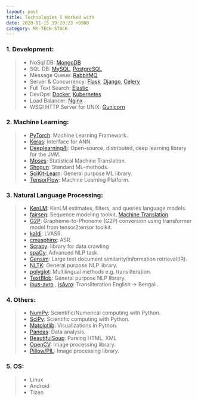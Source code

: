 ```yaml
---
layout: post
title: Technologies I Worked with
date: 2020-01-15 19:20:23 +0900
category: MY-TECH-STACK
---
```


### 1. Development:
> * NoSql DB:  [MongoDB](https://www.mongodb.com/)
> * SQL DB: [MySQL](https://www.mysql.com/), [PostgreSQL](https://www.postgresql.org/)
> * Message Queue: [RabbitMQ](https://www.rabbitmq.com/)
> * Server & Concurrency:  [Flask](https://flask.palletsprojects.com/), [Django](https://www.djangoproject.com/), [Celery](https://docs.celeryproject.org/)
> * Full Text Search: [Elastic](https://www.elastic.co)
> * DevOps: [Docker](https://www.docker.com/), [Kubernetes](https://kubernetes.io/)
> * Load Balancer: [Nginx](https://www.nginx.com/) .
> * WSGI HTTP Server for UNIX: [Gunicorn](https://gunicorn.org/) 

### 2. **Machine Learning**: 
> * [PyTorch](https://pytorch.org/): Machine Learning Framework.
> * [Keras](https://keras.io/): Interface for ANN.
> * [Deeplearning4j](https://deeplearning4j.org/): Open-source, distributed, deep learning library for the JVM.
> * [Moses](http://www.statmt.org/moses/): Statistical Machine Translation.
> * [Shogun](https://www.shogun-toolbox.org/): Standard ML-methods.
> * [SciKit-Learn](https://scikit-learn.org/stable/): General purpose ML library.
> * [TensorFlow](https://www.tensorflow.org/): Machine Learning Platform.

### 3. Natural Language Processing: 
> * [KenLM](https://github.com/kpu/kenlm): KenLM estimates, filters, and queries language models.
> * [fairseq](https://web.archive.org/web/20201224105639/https://github.com/pytorch/fairseq): Sequence modeling toolkit, [Machine Translation](https://web.archive.org/web/20201101144423/https://github.com/pytorch/fairseq/tree/master/examples/m2m_100)
> * [G2P](https://github.com/cmusphinx/g2p-seq2seq):  Grapheme-to-Phoneme (G2P) conversion using transformer model from tensor2tensor toolkit.
> * [kaldi](http://kaldi-asr.org/): LVASR.
> * [cmusphinx](https://cmusphinx.github.io/): ASR.
> * [Scrapy](https://scrapy.org/): library for data crawling
> * [spaCy](https://spacy.io/): Advanced NLP task.
> * [Gensim](https://pypi.org/project/gensim/): Large text document similarity/information retrieval(IR).
> * [NLTK](https://www.nltk.org/): General purpose NLP library.
> * [polyglot](https://pypi.org/project/polyglot/): Multilingual methods e.g. transliteration.
> * [TextBlob](https://pypi.org/project/textblob/): General purpose NLP library.
> * [ibus-avro](https://web.archive.org/web/20201219082607/https://github.com/sarim/ibus-avro) , [jsAvro](https://web.archive.org/web/20201124074359/https://github.com/torifat/jsAvroPhonetic): Transliteration English -> Bengali.

### 4. Others:
> * [NumPy](https://numpy.org/): Scientific/Numerical computing with Python.
> * [SciPy](https://www.scipy.org/): Scientific computing with Python.
> * [Matplotlib](https://matplotlib.org/): Visualizations in Python.
> * [Pandas](https://pandas.pydata.org/): Data analysis.
> * [BeautifulSoup](https://pypi.org/project/beautifulsoup4/): Parsing HTML, XML 
> * [OpenCV](https://pypi.org/project/opencv-python/): Image processing library.
> * [Pillow/PIL](https://pypi.org/project/Pillow/): Image processing library.

### 5. OS:
> * Linux
> * Android
> * Tizen



